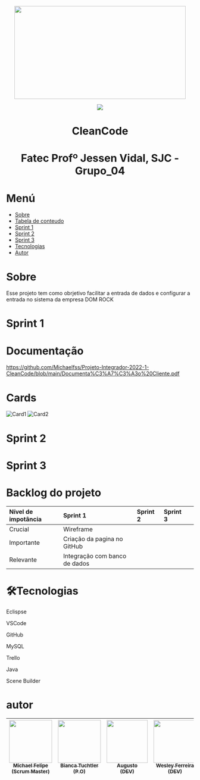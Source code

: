    <p align="center">
   <img width="460" height="250" src="https://user-images.githubusercontent.com/90359981/160683241-abb89638-7e50-4e79-ad53-32c9b94cf682.png">
   </p>
  
  
 <p align="center">
<img src="http://img.shields.io/static/v1?label=STATUS&message=EM%20DESENVOLVIMENTO&color=GREEN&style=for-the-badge">
</p>



  <h1 align="center">CleanCode</h1>
  
   <h1 align="center"> Fatec Profº Jessen Vidal, SJC - Grupo_04 </h1>
 
# Menú
* [Sobre](#Sobre)
* [Tabela de conteudo](#tabela-de-conteudo)
* [Sprint 1](#Sprint-1)
* [Sprint 2](#Sprint-2)
* [Sprint 3](#Sprint-3)
* [Tecnologias](#Tecnologias)
* [Autor](#autor)


# Sobre
<p> Esse projeto tem como obrjetivo facilitar a entrada de dados e configurar a entrada no sistema da empresa DOM ROCK </p>


# Sprint 1
# Documentação
https://github.com/Michaelfss/Projeto-Integrador-2022-1-CleanCode/blob/main/Documenta%C3%A7%C3%A3o%20Cliente.pdf
# Cards
![Card1](https://github.com/Michaelfss/Projeto-Integrador-2022-1-CleanCode/blob/main/Imagens/Card1.png)
![Card2](https://github.com/Michaelfss/Projeto-Integrador-2022-1-CleanCode/blob/main/Imagens/Card2.png)

# Sprint 2

# Sprint 3


<h1 align="Left">Backlog do projeto</h1>


|Nível de impotância|Sprint 1|Sprint 2|Sprint 3||
|:------------------|:-------|:-------|:-------|---------|
|Crucial            |Wireframe| | | |
|Importante|Criação da pagina no GitHub| | ||
|Relevante| Integração com banco de dados| |||

	


# 🛠️Tecnologias

<p>Eclispse</>
<p>VSCode</>
<p>GitHub</>
<p>MySQL</>
<p>Trello</>
<p>Java</>
<p>Scene Builder</>




# autor

                                                                          
| [<img src="" width=115><br><sub>Michael Felipe<br>(Scrum Master)</sub>](https://github.com/Michaelfss)  | [<img src="https://user-images.githubusercontent.com/90359981/161455893-67940531-5d41-4ec2-81af-16be732d3e50.jpeg" width=115><br><sub>Bianca Tuchtler<br>(P.O)</sub>](https://github.com/biancatuchtler) |  [<img src="https://user-images.githubusercontent.com/90359981/161459311-b8526557-1ce4-4c58-b1ac-1f2d310c9886.jpeg" width=110 height="115"><br><sub>Augusto<br>(DEV)</sub>](https://github.com/MrZeroLeft) |  [<img src="" width=115><br><sub>Wesley Ferreira<br>(DEV)</sub>](https://github.com/weeesferreira) |
| :---: | :---: | :---: | :---: |
